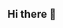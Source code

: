 ## Hi there 👋

<!--
**EmekaEkwo/EmekaEkwo** is a ✨ _special_ ✨ repository because its `README.md` (this file) appears on your GitHub profile.

Here are some ideas to get you started:

- # Hi there 👋, I'm Emeka Ekwo
I’m an aspiring software developer interested in Cloud Computing, Generative AI, and Project Management.

-🛠️ Skills
- Languages: Java, C++, JavaScript, HTML, SQL
- Tools: Git, VS Code, Unix, Networking basics

- ## 🎯 Current Goals
- Learning Cloud Computing and Generative AI
- Building projects with the Software Development Life Cycle (SDLC)
- Improving soccer analytics with Python & SQL

- ## 📫 Connect with Me
- [LinkedIn](https://www.linkedin.com/in/emeka-ekwo-0a09b4288)
- Email: cekwo1@uncc.edu

- 🤔 I’m looking for help with ...
- 💬 Ask me about ...
- 📫 How to reach me: ...
- 😄 Pronouns: ...
- ⚡ Fun fact: ...
-->
